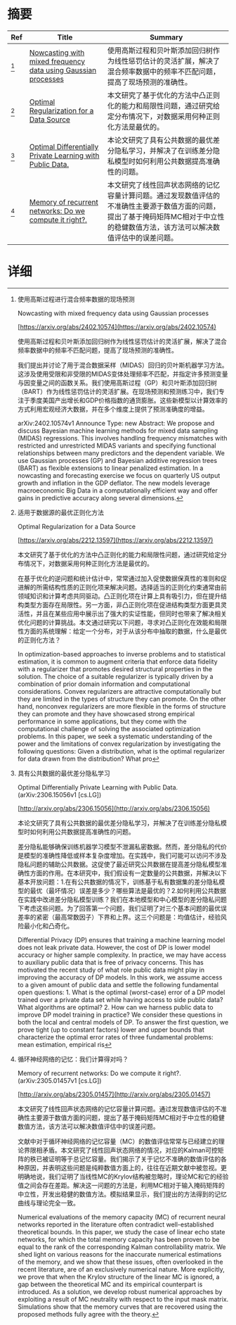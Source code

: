 # 摘要

| Ref | Title | Summary |
| --- | --- | --- |
| [^1] | [Nowcasting with mixed frequency data using Gaussian processes](https://arxiv.org/abs/2402.10574) | 使用高斯过程和贝叶斯添加回归树作为线性惩罚估计的灵活扩展，解决了混合频率数据中的频率不匹配问题，提高了现场预测的准确性。 |
| [^2] | [Optimal Regularization for a Data Source](https://arxiv.org/abs/2212.13597) | 本文研究了基于优化的方法中凸正则化的能力和局限性问题，通过研究给定分布情况下，对数据采用何种正则化方法是最优的。 |
| [^3] | [Optimal Differentially Private Learning with Public Data.](http://arxiv.org/abs/2306.15056) | 本论文研究了具有公共数据的最优差分隐私学习，并解决了在训练差分隐私模型时如何利用公共数据提高准确性的问题。 |
| [^4] | [Memory of recurrent networks: Do we compute it right?.](http://arxiv.org/abs/2305.01457) | 本文研究了线性回声状态网络的记忆容量计算问题。通过发现数值评估的不准确性主要源于数值方面的问题，提出了基于掩码矩阵MC相对于中立性的稳健数值方法，该方法可以解决数值评估中的误差问题。 |

# 详细

[^1]: 使用高斯过程进行混合频率数据的现场预测

    Nowcasting with mixed frequency data using Gaussian processes

    [https://arxiv.org/abs/2402.10574](https://arxiv.org/abs/2402.10574)

    使用高斯过程和贝叶斯添加回归树作为线性惩罚估计的灵活扩展，解决了混合频率数据中的频率不匹配问题，提高了现场预测的准确性。

    

    我们提出并讨论了用于混合数据采样（MIDAS）回归的贝叶斯机器学习方法。这涉及使用受限和非受限的MIDAS变体处理频率不匹配，并指定许多预测变量与因变量之间的函数关系。我们使用高斯过程（GP）和贝叶斯添加回归树（BART）作为线性惩罚估计的灵活扩展。在现场预测和预测练习中，我们专注于季度美国产出增长和GDP价格指数的通货膨胀。这些新模型以计算效率的方式利用宏观经济大数据，并在多个维度上提供了预测准确度的增益。

    arXiv:2402.10574v1 Announce Type: new  Abstract: We propose and discuss Bayesian machine learning methods for mixed data sampling (MIDAS) regressions. This involves handling frequency mismatches with restricted and unrestricted MIDAS variants and specifying functional relationships between many predictors and the dependent variable. We use Gaussian processes (GP) and Bayesian additive regression trees (BART) as flexible extensions to linear penalized estimation. In a nowcasting and forecasting exercise we focus on quarterly US output growth and inflation in the GDP deflator. The new models leverage macroeconomic Big Data in a computationally efficient way and offer gains in predictive accuracy along several dimensions.
    
[^2]: 适用于数据源的最优正则化方法

    Optimal Regularization for a Data Source

    [https://arxiv.org/abs/2212.13597](https://arxiv.org/abs/2212.13597)

    本文研究了基于优化的方法中凸正则化的能力和局限性问题，通过研究给定分布情况下，对数据采用何种正则化方法是最优的。

    

    在基于优化的逆问题和统计估计中，常常通过加入促使数据保真性的准则和促进解的所需结构性质的正则化项来解决问题。选择适当的正则化约束通常由前领域知识和计算考虑共同驱动。凸正则化项在计算上具有吸引力，但在提升结构类型方面存在局限性。另一方面，非凸正则化项在促进结构类型方面更具灵活性，并且在某些应用中展示出了强大的实证性能，但同时也带来了解决相关优化问题的计算挑战。本文通过研究以下问题，寻求对凸正则化在效能和局限性方面的系统理解：给定一个分布，对于从该分布中抽取的数据，什么是最优的正则化方法？

    In optimization-based approaches to inverse problems and to statistical estimation, it is common to augment criteria that enforce data fidelity with a regularizer that promotes desired structural properties in the solution. The choice of a suitable regularizer is typically driven by a combination of prior domain information and computational considerations. Convex regularizers are attractive computationally but they are limited in the types of structure they can promote. On the other hand, nonconvex regularizers are more flexible in the forms of structure they can promote and they have showcased strong empirical performance in some applications, but they come with the computational challenge of solving the associated optimization problems. In this paper, we seek a systematic understanding of the power and the limitations of convex regularization by investigating the following questions: Given a distribution, what is the optimal regularizer for data drawn from the distribution? What pro
    
[^3]: 具有公共数据的最优差分隐私学习

    Optimal Differentially Private Learning with Public Data. (arXiv:2306.15056v1 [cs.LG])

    [http://arxiv.org/abs/2306.15056](http://arxiv.org/abs/2306.15056)

    本论文研究了具有公共数据的最优差分隐私学习，并解决了在训练差分隐私模型时如何利用公共数据提高准确性的问题。

    

    差分隐私能够确保训练机器学习模型不泄漏私密数据。然而，差分隐私的代价是模型的准确性降低或样本复杂度增加。在实践中，我们可能可以访问不涉及隐私问题的辅助公共数据。这促使了最近研究公共数据在提高差分隐私模型准确性方面的作用。在本研究中，我们假设有一定数量的公共数据，并解决以下基本开放问题：1.在有公共数据的情况下，训练基于私有数据集的差分隐私模型的最优（最坏情况）误差是多少？哪些算法是最优的？2.如何利用公共数据在实践中改进差分隐私模型训练？我们在本地模型和中心模型的差分隐私问题下考虑这些问题。为了回答第一个问题，我们证明了对三个基本问题的最优误差率的紧密（最高常数因子）下界和上界。这三个问题是：均值估计，经验风险最小化和凸奇化。

    Differential Privacy (DP) ensures that training a machine learning model does not leak private data. However, the cost of DP is lower model accuracy or higher sample complexity. In practice, we may have access to auxiliary public data that is free of privacy concerns. This has motivated the recent study of what role public data might play in improving the accuracy of DP models. In this work, we assume access to a given amount of public data and settle the following fundamental open questions: 1. What is the optimal (worst-case) error of a DP model trained over a private data set while having access to side public data? What algorithms are optimal? 2. How can we harness public data to improve DP model training in practice? We consider these questions in both the local and central models of DP. To answer the first question, we prove tight (up to constant factors) lower and upper bounds that characterize the optimal error rates of three fundamental problems: mean estimation, empirical ris
    
[^4]: 循环神经网络的记忆：我们计算得对吗？

    Memory of recurrent networks: Do we compute it right?. (arXiv:2305.01457v1 [cs.LG])

    [http://arxiv.org/abs/2305.01457](http://arxiv.org/abs/2305.01457)

    本文研究了线性回声状态网络的记忆容量计算问题。通过发现数值评估的不准确性主要源于数值方面的问题，提出了基于掩码矩阵MC相对于中立性的稳健数值方法，该方法可以解决数值评估中的误差问题。

    

    文献中对于循环神经网络的记忆容量（MC）的数值评估常常与已经建立的理论界限相矛盾。本文研究了线性回声状态网络的情况，对应的Kalman可控矩阵的秩已被证明等于总记忆容量。我们揭示了关于记忆不准确的数值评估的各种原因，并表明这些问题是纯粹数值方面上的，往往在近期文献中被忽视。更明确地说，我们证明了当线性MC的Krylov结构被忽略时，理论MC和它的经验值之间会存在差距。解决这一问题的方法是，利用MC相对于输入掩码矩阵的中立性，开发出稳健的数值方法。模拟结果显示，我们提出的方法得到的记忆曲线与理论完全一致。

    Numerical evaluations of the memory capacity (MC) of recurrent neural networks reported in the literature often contradict well-established theoretical bounds. In this paper, we study the case of linear echo state networks, for which the total memory capacity has been proven to be equal to the rank of the corresponding Kalman controllability matrix. We shed light on various reasons for the inaccurate numerical estimations of the memory, and we show that these issues, often overlooked in the recent literature, are of an exclusively numerical nature. More explicitly, we prove that when the Krylov structure of the linear MC is ignored, a gap between the theoretical MC and its empirical counterpart is introduced. As a solution, we develop robust numerical approaches by exploiting a result of MC neutrality with respect to the input mask matrix. Simulations show that the memory curves that are recovered using the proposed methods fully agree with the theory.
    

